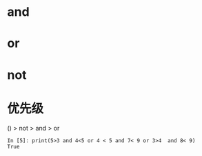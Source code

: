 # and


# or



# not




# 优先级

() > not > and > or

```
In [5]: print(5>3 and 4<5 or 4 < 5 and 7< 9 or 3>4  and 8< 9)
True

```

